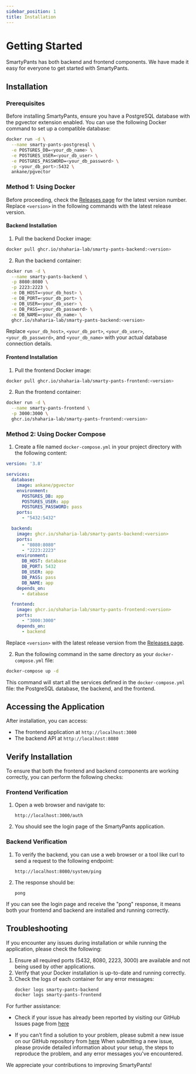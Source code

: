```yaml
---
sidebar_position: 1
title: Installation
---
```


# Getting Started

SmartyPants has both backend and frontend components. We have made it easy for everyone to get started with SmartyPants.

## Installation

### Prerequisites

Before installing SmartyPants, ensure you have a PostgreSQL database with the pgvector extension enabled. You can use the following Docker command to set up a compatible database:

```bash
docker run -d \
  --name smarty-pants-postgresql \
  -e POSTGRES_DB=<your_db_name> \
  -e POSTGRES_USER=<your_db_user> \
  -e POSTGRES_PASSWORD=<your_db_password> \
  -p <your_db_port>:5432 \
  ankane/pgvector
```

### Method 1: Using Docker

Before proceeding, check the [Releases page](https://github.com/shaharia-lab/smarty-pants/releases) for the latest version number. Replace `<version>` in the following commands with the latest release version.

#### Backend Installation

1. Pull the backend Docker image:

```bash
docker pull ghcr.io/shaharia-lab/smarty-pants-backend:<version>
```

2. Run the backend container:

```bash
docker run -d \
  --name smarty-pants-backend \
  -p 8080:8080 \
  -p 2223:2223 \
  -e DB_HOST=<your_db_host> \
  -e DB_PORT=<your_db_port> \
  -e DB_USER=<your_db_user> \
  -e DB_PASS=<your_db_password> \
  -e DB_NAME=<your_db_name> \
  ghcr.io/shaharia-lab/smarty-pants-backend:<version>
```

Replace `<your_db_host>`, `<your_db_port>`, `<your_db_user>`, `<your_db_password>`, and `<your_db_name>` with your actual database connection details.

#### Frontend Installation

1. Pull the frontend Docker image:

```bash
docker pull ghcr.io/shaharia-lab/smarty-pants-frontend:<version>
```

2. Run the frontend container:

```bash
docker run -d \
  --name smarty-pants-frontend \
  -p 3000:3000 \
  ghcr.io/shaharia-lab/smarty-pants-frontend:<version>
```

### Method 2: Using Docker Compose

1. Create a file named `docker-compose.yml` in your project directory with the following content:

```yaml
version: '3.8'

services:
  database:
    image: ankane/pgvector
    environment:
      POSTGRES_DB: app
      POSTGRES_USER: app
      POSTGRES_PASSWORD: pass
    ports:
      - "5432:5432"

  backend:
    image: ghcr.io/shaharia-lab/smarty-pants-backend:<version>
    ports:
      - "8080:8080"
      - "2223:2223"
    environment:
      DB_HOST: database
      DB_PORT: 5432
      DB_USER: app
      DB_PASS: pass
      DB_NAME: app
    depends_on:
      - database

  frontend:
    image: ghcr.io/shaharia-lab/smarty-pants-frontend:<version>
    ports:
      - "3000:3000"
    depends_on:
      - backend
```

Replace `<version>` with the latest release version from the [Releases page](https://github.com/shaharia-lab/smarty-pants/releases).

2. Run the following command in the same directory as your `docker-compose.yml` file:

```bash
docker-compose up -d
```

This command will start all the services defined in the `docker-compose.yml` file: the PostgreSQL database, the backend, and the frontend.

## Accessing the Application

After installation, you can access:

- The frontend application at `http://localhost:3000`
- The backend API at `http://localhost:8080`

## Verify Installation

To ensure that both the frontend and backend components are working correctly, you can perform the following checks:

### Frontend Verification

1. Open a web browser and navigate to:
   ```
   http://localhost:3000/auth
   ```
2. You should see the login page of the SmartyPants application.

### Backend Verification

1. To verify the backend, you can use a web browser or a tool like curl to send a request to the following endpoint:
   ```
   http://localhost:8080/system/ping
   ```
2. The response should be:
   ```
   pong
   ```

If you can see the login page and receive the "pong" response, it means both your frontend and backend are installed and running correctly.

## Troubleshooting

If you encounter any issues during installation or while running the application, please check the following:

1. Ensure all required ports (5432, 8080, 2223, 3000) are available and not being used by other applications.
2. Verify that your Docker installation is up-to-date and running correctly.
3. Check the logs of each container for any error messages:
   ```bash
   docker logs smarty-pants-backend
   docker logs smarty-pants-frontend
   ```

For further assistance:

- Check if your issue has already been reported by visiting our GitHub Issues page from [here](https://github.com/shaharia-lab/smarty-pants/issues?q=is%3Aissue+is%3Aopen+label%3Ainstallation)

- If you can't find a solution to your problem, please submit a new issue on our GitHub repository from [here](https://github.com/shaharia-lab/smarty-pants/issues)
  When submitting a new issue, please provide detailed information about your setup, the steps to reproduce the problem, and any error messages you've encountered.

We appreciate your contributions to improving SmartyPants!